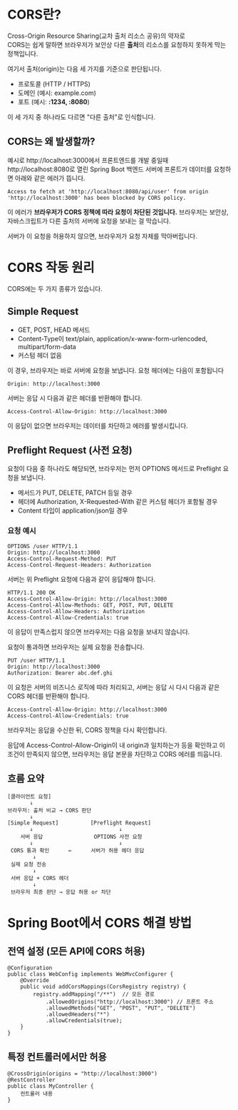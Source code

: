 # CORS란?
Cross-Origin Resource Sharing(교차 출처 리소스 공유)의 약자로
<br>CORS는 쉽게 말하면 브라우저가 보안상 다른 **출처**의 리소스를 요청하지 못하게 막는 정책입니다.

여기서 출처(origin)는 다음 세 가지를 기준으로 판단됩니다.
- 프로토콜 (HTTP / HTTPS)
- 도메인 (예시: example.com)
- 포트 (예시: **:1234, :8080**)

이 세 가지 중 하나라도 다르면 "다른 출처"로 인식합니다.

## CORS는 왜 발생할까?
예시로 http://localhost:3000에서 프론트엔드를 개발 중일때
<br>http://localhost:8080로 열린 Spring Boot 백엔드 서버에 프론트가 데이터를 요청하면 아래와 같은 에러가 뜹니다.

    Access to fetch at 'http://localhost:8080/api/user' from origin 'http://localhost:3000' has been blocked by CORS policy.
이 에러가 **브라우저가 CORS 정책에 따라 요청이 차단된 것입니다.**
브라우저는 보안상, 자바스크립트가 다른 출처의 서버에 요청을 보내는 걸 막습니다.

서버가 이 요청을 허용하지 않으면, 브라우저가 요청 자체를 막아버립니다.

# CORS 작동 원리
CORS에는 두 가지 종류가 있습니다.

## Simple Request
- GET, POST, HEAD 메서드
- Content-Type이 text/plain, application/x-www-form-urlencoded, multipart/form-data
- 커스텀 헤더 없음

이 경우, 브라우저는 바로 서버에 요청을 보냅니다.
요청 헤더에는 다음이 포함됩니다

    Origin: http://localhost:3000
서버는 응답 시 다음과 같은 헤더를 반환해야 합니다.

    Access-Control-Allow-Origin: http://localhost:3000
이 응답이 없으면 브라우저는 데이터를 차단하고 에러를 발생시킵니다.

## Preflight Request (사전 요청)
요청이 다음 중 하나라도 해당되면, 브라우저는 먼저 OPTIONS 메서드로 Preflight 요청을 보냅니다.
- 메서드가 PUT, DELETE, PATCH 등일 경우
- 헤더에 Authorization, X-Requested-With 같은 커스텀 헤더가 포함될 경우
- Content 타입이 application/json일 경우

### 요청 예시
    OPTIONS /user HTTP/1.1
    Origin: http://localhost:3000
    Access-Control-Request-Method: PUT
    Access-Control-Request-Headers: Authorization
서버는 위 Preflight 요청에 다음과 같이 응답해야 합니다.

    HTTP/1.1 200 OK
    Access-Control-Allow-Origin: http://localhost:3000
    Access-Control-Allow-Methods: GET, POST, PUT, DELETE
    Access-Control-Allow-Headers: Authorization
    Access-Control-Allow-Credentials: true
이 응답이 만족스럽지 않으면 브라우저는 다음 요청을 보내지 않습니다.

요청이 통과하면 브라우저는 실제 요청을 전송합니다.

    PUT /user HTTP/1.1
    Origin: http://localhost:3000
    Authorization: Bearer abc.def.ghi
이 요청은 서버의 비즈니스 로직에 따라 처리되고, 서버는 응답 시 다시 다음과 같은 CORS 헤더를 반환해야 합니다.

    Access-Control-Allow-Origin: http://localhost:3000
    Access-Control-Allow-Credentials: true

브라우저는 응답을 수신한 뒤, CORS 정책을 다시 확인합니다.

응답에 Access-Control-Allow-Origin이 내 origin과 일치하는가 등을 확인하고 이 조건이 만족되지 않으면, 브라우저는 응답 본문을 차단하고 CORS 에러를 띄웁니다.

## 흐름 요약
    [클라이언트 요청]
           ↓
    브라우저: 출처 비교 → CORS 판단
           ↓
    [Simple Request]          [Preflight Request]
           ↓                           ↓
        서버 응답                OPTIONS 사전 요청
           ↓                           ↓
     CORS 통과 확인      ←      서버가 허용 헤더 응답
            ↓
     실제 요청 전송
            ↓
     서버 응답 + CORS 헤더
            ↓
     브라우저 최종 판단 → 응답 허용 or 차단

# Spring Boot에서 CORS 해결 방법
## 전역 설정 (모든 API에 CORS 허용)
    @Configuration
    public class WebConfig implements WebMvcConfigurer {
        @Override
        public void addCorsMappings(CorsRegistry registry) {
            registry.addMapping("/**")  // 모든 경로
                .allowedOrigins("http://localhost:3000") // 프론트 주소
                .allowedMethods("GET", "POST", "PUT", "DELETE")
                .allowedHeaders("*")
                .allowCredentials(true);
        }
    }
## 특정 컨트롤러에서만 허용
    @CrossOrigin(origins = "http://localhost:3000")
    @RestController
    public class MyController {
        컨트롤러 내용
    }